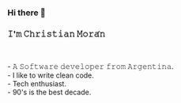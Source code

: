 ### Hi there 👋

<!--
**chrisrm86/chrisrm86** is a ✨ _special_ ✨ repository because its `README.md` (this file) appears on your GitHub profile.

Here are some ideas to get you started:

- 🔭 I’m currently working on ...
- 🌱 I’m currently learning ...
- 👯 I’m looking to collaborate on ...
- 🤔 I’m looking for help with ...
- 💬 Ask me about ...
- 📫 How to reach me: ...
- 😄 Pronouns: ...
- ⚡ Fun fact: ...
-->
<h3>𝙸'𝚖 𝙲𝚑𝚛𝚒𝚜𝚝𝚒𝚊𝚗 𝙼𝚘𝚛𝚊́𝚗</h3><br>
<p>
- 𝙰 𝚂𝚘𝚏𝚝𝚠𝚊𝚛𝚎 𝚍𝚎𝚟𝚎𝚕𝚘𝚙𝚎𝚛 𝚏𝚛𝚘𝚖 𝙰𝚛𝚐𝚎𝚗𝚝𝚒𝚗𝚊.<br>
- I like to write clean code.<br>
- Tech enthusiast.<br>
- 90's is the best decade. <br>
</p>  
<br>
